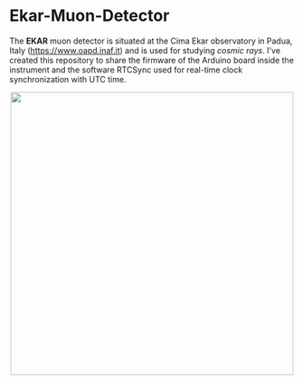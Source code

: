 # Ekar-Muon-Detector
 
The **EKAR** muon detector is situated at the Cima Ekar observatory in Padua, Italy (https://www.oapd.inaf.it) and is used for studying _cosmic rays_. I've created this repository to share the firmware of the Arduino board inside the instrument and the software RTCSync used for real-time clock synchronization with UTC time.

<p align="center">
<img src="https://github.com/user-attachments/assets/b88fbb2b-bf8c-40a0-9d61-8cf67c78eff4" width="500"/>
</p>
